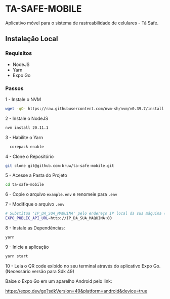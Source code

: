# TA-SAFE-MOBILE
Aplicativo móvel para o sistema de rastreabilidade de celulares - Tá Safe.

## Instalação Local

### Requisitos
- NodeJS
- Yarn
- Expo Go

### Passos

1 - Instale o NVM
~~~bash
wget -qO- https://raw.githubusercontent.com/nvm-sh/nvm/v0.39.7/install.sh | bash
~~~

2 - Instale o NodeJS
~~~bash
nvm install 20.11.1
~~~

3 - Habilite o Yarn
~~~bash
  corepack enable
~~~

4 - Clone o Repositório
~~~bash
git clone git@github.com:bruw/ta-safe-mobile.git
~~~

5 - Acesse a Pasta do Projeto
~~~bash
cd ta-safe-mobile
~~~

6 - Copie o arquivo `example.env` e renomeie para `.env`

7 - Modifique o arquivo `.env`
~~~bash
# Substitua 'IP_DA_SUA_MAQUINA' pelo endereço IP local da sua máquina (ex: 192.168.0.10)
EXPO_PUBLIC_API_URL=http://IP_DA_SUA_MAQUINA:80
~~~

8 - Instale as Dependências:
~~~bash
yarn
~~~

9 - Inicie a aplicação
~~~bash
yarn start
~~~

10 - Leia o QR code exibido no seu terminal através do aplicativo Expo Go. (Necessário versão para Sdk 49)

Baixe o Expo Go em um aparelho Android pelo link: 

https://expo.dev/go?sdkVersion=49&platform=android&device=true
